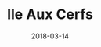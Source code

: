 ---
title: Ile Aux Cerfs
date: 2018-03-14
countries:
  - Mauritius
resources:
  - src: feature.jpg
    params: 
      weight: 0
  - src: DSCF4012.jpg
    params: 
      weight: 1
  - src: DSCF3989.jpg
    params: 
      weight: 2
  - src: DSCF4046.jpg
    params: 
      weight: 3
  - src: DSCF4056.jpg
    params: 
      weight: 4
---